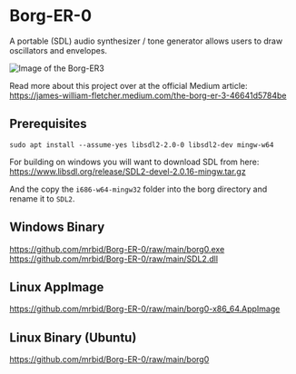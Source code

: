 # Borg-ER-0
A portable (SDL) audio synthesizer / tone generator allows users to draw oscillators and envelopes.

![Image of the Borg-ER3](https://miro.medium.com/max/700/1*PIn60YZ3wNEytljl0B4aig.png)

Read more about this project over at the official Medium article:<br>
https://james-william-fletcher.medium.com/the-borg-er-3-46641d5784be

## Prerequisites
`sudo apt install --assume-yes libsdl2-2.0-0 libsdl2-dev mingw-w64`

For building on windows you will want to download SDL from here:<br>
https://www.libsdl.org/release/SDL2-devel-2.0.16-mingw.tar.gz

And the copy the `i686-w64-mingw32` folder into the borg directory
and rename it to `SDL2`.

## Windows Binary
https://github.com/mrbid/Borg-ER-0/raw/main/borg0.exe<br>
https://github.com/mrbid/Borg-ER-0/raw/main/SDL2.dll

## Linux AppImage
https://github.com/mrbid/Borg-ER-0/raw/main/borg0-x86_64.AppImage

## Linux Binary (Ubuntu)
https://github.com/mrbid/Borg-ER-0/raw/main/borg0
